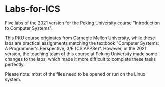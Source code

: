 # Labs-for-ICS
Five labs of the 2021 version for the Peking University course "Introduction to Computer Systems".

This PKU course originates from Carnegie Mellon University, while these labs are practical assignments matching the textbook "Computer Systems: A Programmer's Perspective, 3/E (CS:APP3e)". However, in the 2021 version, the teaching team of this course at Peking University made some changes to the labs, which made it more difficult to complete these tasks perfectly.

Please note: most of the files need to be opened or run on the Linux system.
